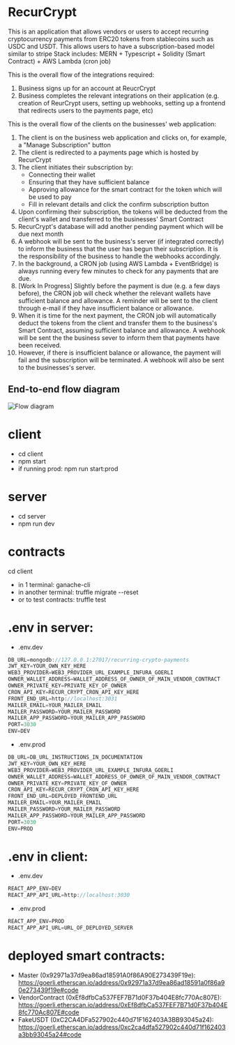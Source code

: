 # RecurCrypt

This is an application that allows vendors or users to accept recurring cryptocurrency payments from ERC20 tokens from stablecoins such as USDC and USDT.
This allows users to have a subscription-based model similar to stripe
Stack includes: MERN + Typescript + Solidity (Smart Contract) + AWS Lambda (cron job)

This is the overall flow of the integrations required:

1. Business signs up for an account at ReucrCrypt
2. Business completes the relevant integrations on their application (e.g. creation of ReurCrypt users, setting up webhooks, setting up a frontend that redirects users to the payments page, etc)

This is the overall flow of the clients on the businesses' web application:

1. The client is on the business web application and clicks on, for example, a "Manage Subscription" button
2. The client is redirected to a payments page which is hosted by RecurCrypt
3. The client initiates their subscription by:
   - Connecting their wallet
   - Ensuring that they have sufficient balance
   - Approving allowance for the smart contract for the token which will be used to pay
   - Fill in relevant details and click the confirm subscription button
4. Upon confirming their subscription, the tokens will be deducted from the client's wallet and transferred to the businesses' Smart Contract
5. RecurCrypt's database will add another pending payment which will be due next month
6. A webhook will be sent to the business's server (if integrated correctly) to inform the business that the user has begun their subscription. It is the responsibility of the business to handle the webhooks accordingly.
7. In the background, a CRON job (using AWS Lambda + EventBridge) is always running every few minutes to check for any payments that are due.
8. [Work In Progress] Slightly before the payment is due (e.g. a few days before), the CRON job will check whether the relevant wallets have sufficient balance and allowance. A reminder will be sent to the client through e-mail if they have insufficient balance or allowance.
9. When it is time for the next payment, the CRON job will automatically deduct the tokens from the client and transfer them to the business's Smart Contract, assuming sufficient balance and allowance. A webhook will be sent the the business sever to inform them that payments have been received.
10. However, if there is insufficient balance or allowance, the payment will fail and the subscription will be terminated. A webhook will also be sent to the businesses's server.

## End-to-end flow diagram

![Flow diagram](https://miro.medium.com/v2/resize:fit:720/format:webp/1*-281EueFK_7Z3ifrSoBx2A.png)

# client

- cd client
- npm start
- if running prod: npm run start:prod

# server

- cd server
- npm run dev

# contracts

cd client

- in 1 terminal: ganache-cli
- in another terminal: truffle migrate --reset
- or to test contracts: truffle test

# .env in server:

- .env.dev

```Javascript
DB_URL=mongodb://127.0.0.1:27017/recurring-crypto-payments
JWT_KEY=YOUR_OWN_KEY_HERE
WEB3_PROVIDER=WEB3_PROVIDER_URL_EXAMPLE_INFURA_GOERLI
OWNER_WALLET_ADDRESS=WALLET_ADDRESS_OF_OWNER_OF_MAIN_VENDOR_CONTRACT
OWNER_PRIVATE_KEY=PRIVATE_KEY_OF_OWNER
CRON_API_KEY=RECUR_CRYPT_CRON_API_KEY_HERE
FRONT_END_URL=http://localhost:3031
MAILER_EMAIL=YOUR_MAILER_EMAIL
MAILER_PASSWORD=YOUR_MAILER_PASSWORD
MAILER_APP_PASSWORD=YOUR_MAILER_APP_PASSWORD
PORT=3030
ENV=DEV
```

- .env.prod

```Javascript
DB_URL=DB_URL_INSTRUCTIONS_IN_DOCUMENTATION
JWT_KEY=YOUR_OWN_KEY_HERE
WEB3_PROVIDER=WEB3_PROVIDER_URL_EXAMPLE_INFURA_GOERLI
OWNER_WALLET_ADDRESS=WALLET_ADDRESS_OF_OWNER_OF_MAIN_VENDOR_CONTRACT
OWNER_PRIVATE_KEY=PRIVATE_KEY_OF_OWNER
CRON_API_KEY=RECUR_CRYPT_CRON_API_KEY_HERE
FRONT_END_URL=DEPLOYED_FRONTEND_URL
MAILER_EMAIL=YOUR_MAILER_EMAIL
MAILER_PASSWORD=YOUR_MAILER_PASSWORD
MAILER_APP_PASSWORD=YOUR_MAILER_APP_PASSWORD
PORT=3030
ENV=PROD
```

# .env in client:

- .env.dev

```Javascript
REACT_APP_ENV=DEV
REACT_APP_API_URL=http://localhost:3030
```

- .env.prod

```Javascript
REACT_APP_ENV=PROD
REACT_APP_API_URL=URL_OF_DEPLOYED_SERVER
```

# deployed smart contracts:

- Master (0x92971a37d9ea86ad18591A0f86A90E273439F19e): https://goerli.etherscan.io/address/0x92971a37d9ea86ad18591a0f86a90e273439f19e#code
- VendorContract (0xEf8dfbCa537FEF7B71d0F37b404E8fc770Ac807E): https://goerli.etherscan.io/address/0xEf8dfbCa537FEF7B71d0F37b404E8fc770Ac807E#code
- FakeUSDT (0xC2CA4DFa527902c440d71F162403A3BB93045a24): https://goerli.etherscan.io/address/0xc2ca4dfa527902c440d71f162403a3bb93045a24#code
